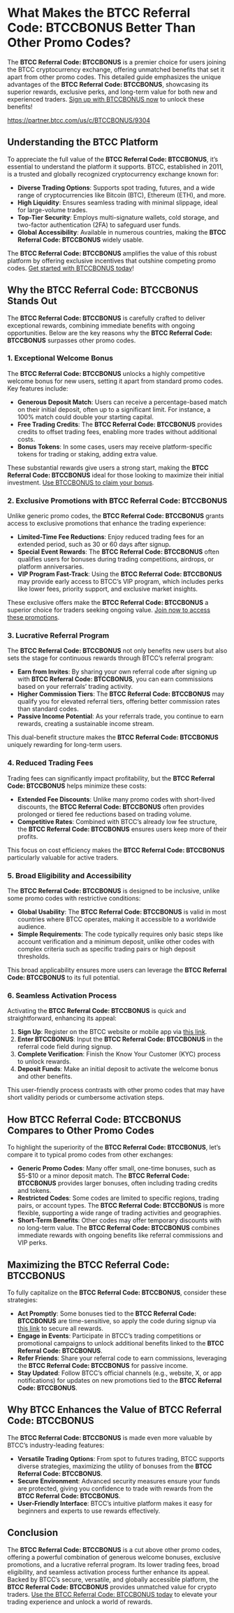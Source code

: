 
<h1>What Makes the <strong>BTCC Referral Code: BTCCBONUS</strong> Better Than Other Promo Codes?</h1>
<p>The <strong>BTCC Referral Code: BTCCBONUS</strong> is a premier choice for users joining the BTCC cryptocurrency exchange, offering unmatched benefits that set it apart from other promo codes. This detailed guide emphasizes the unique advantages of the <strong>BTCC Referral Code: BTCCBONUS</strong>, showcasing its superior rewards, exclusive perks, and long-term value for both new and experienced traders. <a href="https://partner.btcc.com/us/c/BTCCBONUS/9303">Sign up with BTCCBONUS now</a> to unlock these benefits!</p>
<a href=""https://partner.btcc.com/us/c/BTCCBONUS/9304"">https://partner.btcc.com/us/c/BTCCBONUS/9304</a>
<img src="https://images.mirror-media.xyz/publication-images/9GYxir4yiH7WcGT_Xo0rG.png?height=960&amp;width=1920" decoding="async" data-nimg="fill" class="css-xah9so" style="position:absolute;top:0;left:0;bottom:0;right:0;box-sizing:border-box;padding:0;border:none;margin:auto;display:block;width:0;height:0;min-width:100%;max-width:100%;min-height:100%;max-height:100%">
<h2>Understanding the BTCC Platform</h2>
<p>To appreciate the full value of the <strong>BTCC Referral Code: BTCCBONUS</strong>, it’s essential to understand the platform it supports. BTCC, established in 2011, is a trusted and globally recognized cryptocurrency exchange known for:</p>
<ul>
<li><strong>Diverse Trading Options</strong>: Supports spot trading, futures, and a wide range of cryptocurrencies like Bitcoin (BTC), Ethereum (ETH), and more.</li>
<li><strong>High Liquidity</strong>: Ensures seamless trading with minimal slippage, ideal for large-volume trades.</li>
<li><strong>Top-Tier Security</strong>: Employs multi-signature wallets, cold storage, and two-factor authentication (2FA) to safeguard user funds.</li>
<li><strong>Global Accessibility</strong>: Available in numerous countries, making the <strong>BTCC Referral Code: BTCCBONUS</strong> widely usable.</li>
</ul>
<p>The <strong>BTCC Referral Code: BTCCBONUS</strong> amplifies the value of this robust platform by offering exclusive incentives that outshine competing promo codes. <a href="https://partner.btcc.com/us/c/BTCCBONUS/9303">Get started with BTCCBONUS today</a>!</p>
<h2>Why the <strong>BTCC Referral Code: BTCCBONUS</strong> Stands Out</h2>
<p>The <strong>BTCC Referral Code: BTCCBONUS</strong> is carefully crafted to deliver exceptional rewards, combining immediate benefits with ongoing opportunities. Below are the key reasons why the <strong>BTCC Referral Code: BTCCBONUS</strong> surpasses other promo codes.</p>
<h3>1. Exceptional Welcome Bonus</h3>
<p>The <strong>BTCC Referral Code: BTCCBONUS</strong> unlocks a highly competitive welcome bonus for new users, setting it apart from standard promo codes. Key features include:</p>
<ul>
<li><strong>Generous Deposit Match</strong>: Users can receive a percentage-based match on their initial deposit, often up to a significant limit. For instance, a 100% match could double your starting capital.</li>
<li><strong>Free Trading Credits</strong>: The <strong>BTCC Referral Code: BTCCBONUS</strong> provides credits to offset trading fees, enabling more trades without additional costs.</li>
<li><strong>Bonus Tokens</strong>: In some cases, users may receive platform-specific tokens for trading or staking, adding extra value.</li>
</ul>
<p>These substantial rewards give users a strong start, making the <strong>BTCC Referral Code: BTCCBONUS</strong> ideal for those looking to maximize their initial investment. <a href="https://partner.btcc.com/us/c/BTCCBONUS/9303">Use BTCCBONUS to claim your bonus</a>.</p>
<h3>2. Exclusive Promotions with <strong>BTCC Referral Code: BTCCBONUS</strong></h3>
<p>Unlike generic promo codes, the <strong>BTCC Referral Code: BTCCBONUS</strong> grants access to exclusive promotions that enhance the trading experience:</p>
<ul>
<li><strong>Limited-Time Fee Reductions</strong>: Enjoy reduced trading fees for an extended period, such as 30 or 60 days after signup.</li>
<li><strong>Special Event Rewards</strong>: The <strong>BTCC Referral Code: BTCCBONUS</strong> often qualifies users for bonuses during trading competitions, airdrops, or platform anniversaries.</li>
<li><strong>VIP Program Fast-Track</strong>: Using the <strong>BTCC Referral Code: BTCCBONUS</strong> may provide early access to BTCC’s VIP program, which includes perks like lower fees, priority support, and exclusive market insights.</li>
</ul>
<p>These exclusive offers make the <strong>BTCC Referral Code: BTCCBONUS</strong> a superior choice for traders seeking ongoing value. <a href="https://partner.btcc.com/us/c/BTCCBONUS/9303">Join now to access these promotions</a>.</p>
<h3>3. Lucrative Referral Program</h3>
<p>The <strong>BTCC Referral Code: BTCCBONUS</strong> not only benefits new users but also sets the stage for continuous rewards through BTCC’s referral program:</p>
<ul>
<li><strong>Earn from Invites</strong>: By sharing your own referral code after signing up with <strong>BTCC Referral Code: BTCCBONUS</strong>, you can earn commissions based on your referrals’ trading activity.</li>
<li><strong>Higher Commission Tiers</strong>: The <strong>BTCC Referral Code: BTCCBONUS</strong> may qualify you for elevated referral tiers, offering better commission rates than standard codes.</li>
<li><strong>Passive Income Potential</strong>: As your referrals trade, you continue to earn rewards, creating a sustainable income stream.</li>
</ul>
<p>This dual-benefit structure makes the <strong>BTCC Referral Code: BTCCBONUS</strong> uniquely rewarding for long-term users.</p>
<h3>4. Reduced Trading Fees</h3>
<p>Trading fees can significantly impact profitability, but the <strong>BTCC Referral Code: BTCCBONUS</strong> helps minimize these costs:</p>
<ul>
<li><strong>Extended Fee Discounts</strong>: Unlike many promo codes with short-lived discounts, the <strong>BTCC Referral Code: BTCCBONUS</strong> often provides prolonged or tiered fee reductions based on trading volume.</li>
<li><strong>Competitive Rates</strong>: Combined with BTCC’s already low fee structure, the <strong>BTCC Referral Code: BTCCBONUS</strong> ensures users keep more of their profits.</li>
</ul>
<p>This focus on cost efficiency makes the <strong>BTCC Referral Code: BTCCBONUS</strong> particularly valuable for active traders.</p>
<h3>5. Broad Eligibility and Accessibility</h3>
<p>The <strong>BTCC Referral Code: BTCCBONUS</strong> is designed to be inclusive, unlike some promo codes with restrictive conditions:</p>
<ul>
<li><strong>Global Usability</strong>: The <strong>BTCC Referral Code: BTCCBONUS</strong> is valid in most countries where BTCC operates, making it accessible to a worldwide audience.</li>
<li><strong>Simple Requirements</strong>: The code typically requires only basic steps like account verification and a minimum deposit, unlike other codes with complex criteria such as specific trading pairs or high deposit thresholds.</li>
</ul>
<p>This broad applicability ensures more users can leverage the <strong>BTCC Referral Code: BTCCBONUS</strong> to its full potential.</p>
<h3>6. Seamless Activation Process</h3>
<p>Activating the <strong>BTCC Referral Code: BTCCBONUS</strong> is quick and straightforward, enhancing its appeal:</p>
<ol>
<li><strong>Sign Up</strong>: Register on the BTCC website or mobile app via <a href="https://partner.btcc.com/us/c/BTCCBONUS/9303">this link</a>.</li>
<li><strong>Enter BTCCBONUS</strong>: Input the <strong>BTCC Referral Code: BTCCBONUS</strong> in the referral code field during signup.</li>
<li><strong>Complete Verification</strong>: Finish the Know Your Customer (KYC) process to unlock rewards.</li>
<li><strong>Deposit Funds</strong>: Make an initial deposit to activate the welcome bonus and other benefits.</li>
</ol>
<p>This user-friendly process contrasts with other promo codes that may have short validity periods or cumbersome activation steps.</p>
<h2>How <strong>BTCC Referral Code: BTCCBONUS</strong> Compares to Other Promo Codes</h2>
<p>To highlight the superiority of the <strong>BTCC Referral Code: BTCCBONUS</strong>, let’s compare it to typical promo codes from other exchanges:</p>
<ul>
<li><strong>Generic Promo Codes</strong>: Many offer small, one-time bonuses, such as $5-$10 or a minor deposit match. The <strong>BTCC Referral Code: BTCCBONUS</strong> provides larger bonuses, often including trading credits and tokens.</li>
<li><strong>Restricted Codes</strong>: Some codes are limited to specific regions, trading pairs, or account types. The <strong>BTCC Referral Code: BTCCBONUS</strong> is more flexible, supporting a wide range of trading activities and geographies.</li>
<li><strong>Short-Term Benefits</strong>: Other codes may offer temporary discounts with no long-term value. The <strong>BTCC Referral Code: BTCCBONUS</strong> combines immediate rewards with ongoing benefits like referral commissions and VIP perks.</li>
</ul>
<h2>Maximizing the <strong>BTCC Referral Code: BTCCBONUS</strong></h2>
<p>To fully capitalize on the <strong>BTCC Referral Code: BTCCBONUS</strong>, consider these strategies:</p>
<ul>
<li><strong>Act Promptly</strong>: Some bonuses tied to the <strong>BTCC Referral Code: BTCCBONUS</strong> are time-sensitive, so apply the code during signup via <a href="https://partner.btcc.com/us/c/BTCCBONUS/9303">this link</a> to secure all rewards.</li>
<li><strong>Engage in Events</strong>: Participate in BTCC’s trading competitions or promotional campaigns to unlock additional benefits linked to the <strong>BTCC Referral Code: BTCCBONUS</strong>.</li>
<li><strong>Refer Friends</strong>: Share your referral code to earn commissions, leveraging the <strong>BTCC Referral Code: BTCCBONUS</strong> for passive income.</li>
<li><strong>Stay Updated</strong>: Follow BTCC’s official channels (e.g., website, X, or app notifications) for updates on new promotions tied to the <strong>BTCC Referral Code: BTCCBONUS</strong>.</li>
</ul>
<h2>Why BTCC Enhances the Value of <strong>BTCC Referral Code: BTCCBONUS</strong></h2>
<p>The <strong>BTCC Referral Code: BTCCBONUS</strong> is made even more valuable by BTCC’s industry-leading features:</p>
<ul>
<li><strong>Versatile Trading Options</strong>: From spot to futures trading, BTCC supports diverse strategies, maximizing the utility of bonuses from the <strong>BTCC Referral Code: BTCCBONUS</strong>.</li>
<li><strong>Secure Environment</strong>: Advanced security measures ensure your funds are protected, giving you confidence to trade with rewards from the <strong>BTCC Referral Code: BTCCBONUS</strong>.</li>
<li><strong>User-Friendly Interface</strong>: BTCC’s intuitive platform makes it easy for beginners and experts to use rewards effectively.</li>
</ul>
<h2>Conclusion</h2>
<p>The <strong>BTCC Referral Code: BTCCBONUS</strong> is a cut above other promo codes, offering a powerful combination of generous welcome bonuses, exclusive promotions, and a lucrative referral program. Its lower trading fees, broad eligibility, and seamless activation process further enhance its appeal. Backed by BTCC’s secure, versatile, and globally accessible platform, the <strong>BTCC Referral Code: BTCCBONUS</strong> provides unmatched value for crypto traders. <a href="https://partner.btcc.com/us/c/BTCCBONUS/9303">Use the BTCC Referral Code: BTCCBONUS today</a> to elevate your trading experience and unlock a world of rewards.</p>
</body>
</html>
